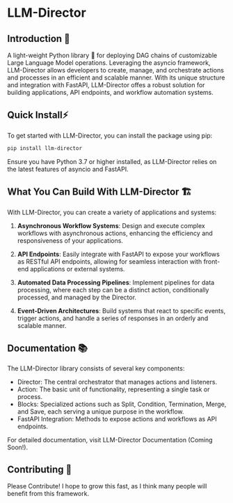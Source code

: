 # LLM-Director
## Introduction 📖
A light-weight Python library 🐍 for deploying DAG chains of customizable Large Language Model operations. Leveraging the asyncio framework, LLM-Director allows developers to create, manage, and orchestrate actions and processes in an efficient and scalable manner. With its unique structure and integration with FastAPI, LLM-Director offes a robust solution for building applications, API endpoints, and workflow automation systems. 


## Quick Install⚡
To get started with LLM-Director, you can install the package using pip:

```bash
pip install llm-director
```

Ensure you have Python 3.7 or higher installed, as LLM-Director relies on the latest features of asyncio and FastAPI.

## What You Can Build With LLM-Director 🏗️
With LLM-Director, you can create a variety of applications and systems:

1. **Asynchronous Workflow Systems**: Design and execute complex workflows with asynchronous actions, enhancing the efficiency and responsiveness of your applications.

2. **API Endpoints**: Easily integrate with FastAPI to expose your workflows as RESTful API endpoints, allowing for seamless interaction with front-end applications or external systems.

3. **Automated Data Processing Pipelines**: Implement pipelines for data processing, where each step can be a distinct action, conditionally processed, and managed by the Director.

4. **Event-Driven Architectures**: Build systems that react to specific events, trigger actions, and handle a series of responses in an orderly and scalable manner.

## Documentation 📚
The LLM-Director library consists of several key components:

- Director: The central orchestrator that manages actions and listeners.
- Action: The basic unit of functionality, representing a single task or process.
- Blocks: Specialized actions such as Split, Condition, Termination, Merge, and Save, each serving a unique purpose in the workflow.
- FastAPI Integration: Methods to expose actions and workflows as API endpoints.

For detailed documentation, visit LLM-Director Documentation (Coming Soon!).

## Contributing 🤝
Please Contribute! I hope to grow this fast, as I think many people will benefit from this framework.

